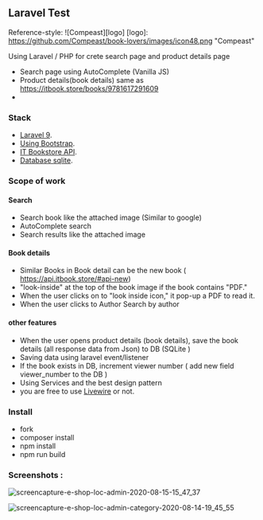 ## Laravel Test
Reference-style:
![Compeast][logo]
[logo]: https://github.com/Compeast/book-lovers/images/icon48.png "Compeast"

Using Laravel / PHP for crete search page and product details page

- Search page using AutoComplete (Vanilla JS)
- Product details(book details) same as https://itbook.store/books/9781617291609
- 

### Stack
- [Laravel 9](https://laravel.com/docs/9.x/).
- [Using Bootstrap](https://getbootstrap.com/docs/5.2/getting-started/introduction/).
- [IT Bookstore API](https://api.itbook.store/). 
- [Database sqlite](https://laravel.com/docs/9.x/database#sqlite-configuration).

  
### Scope of work 

#### Search
- Search book like the attached image (Similar to google)
- AutoComplete search
- Search results like the attached image

#### Book details
- Similar Books in Book detail can be the new book ( https://api.itbook.store/#api-new)
- "look-inside" at the top of the book image if the book contains "PDF."
- When the user clicks on to "look inside icon," it pop-up a PDF to read it.
- When the user clicks to Author Search by author

#### other features
- When the user opens product details (book details), save the book details (all response data from Json) to DB (SQLite )
- Saving data using laravel event/listener
- If the book exists in DB, increment viewer number ( add new field viewer_number to the DB )
- Using Services and the best design pattern 
- you are free to use [Livewire](https://laravel-livewire.com/) or not.

### Install
- fork
- composer install 
- npm install
- npm run build



### Screenshots :
![screencapture-e-shop-loc-admin-2020-08-15-15_47_37](https://user-images.githubusercontent.com/29488275/90719413-13b82200-e2d4-11ea-8ca0-f0e5551c4c9d.png)

![screencapture-e-shop-loc-admin-category-2020-08-14-19_45_55](https://user-images.githubusercontent.com/29488275/90719470-3813fe80-e2d4-11ea-8f63-e6001855a945.png)

